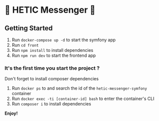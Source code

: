 # 💬 HETIC Messenger 💬

## Getting Started

1. Run `docker-compose up -d` to start the symfony app
2. Run `cd front`
3. Run `npm install` to install dependencies
3. Run `npm run dev` to start the frontend app

### It's the first time you start the project ?

Don't forget to install composer dependencies

1. Run `docker ps` to and search the id of the `hetic-messenger-symfony` container
2. Run `docker exec -ti [container-id] bash` to enter the container's CLI
3. Run `composer i` to install dependencies

**Enjoy!**